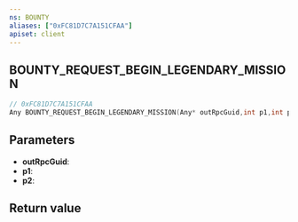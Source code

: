 ```yaml
---
ns: BOUNTY
aliases: ["0xFC81D7C7A151CFAA"]
apiset: client
---
```

## BOUNTY_REQUEST_BEGIN_LEGENDARY_MISSION

```c
// 0xFC81D7C7A151CFAA
Any BOUNTY_REQUEST_BEGIN_LEGENDARY_MISSION(Any* outRpcGuid,int p1,int p2);
```


## Parameters
* **outRpcGuid**:
* **p1**:
* **p2**:

## Return value

